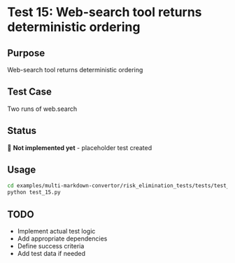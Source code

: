 # Test 15: Web-search tool returns deterministic ordering

## Purpose
Web-search tool returns deterministic ordering

## Test Case
Two runs of web.search

## Status
🚧 **Not implemented yet** - placeholder test created

## Usage
```bash
cd examples/multi-markdown-convertor/risk_elimination_tests/tests/test_15_web_search_deterministic
python test_15.py
```

## TODO
- Implement actual test logic
- Add appropriate dependencies
- Define success criteria
- Add test data if needed
